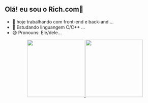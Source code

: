 ## Olá! eu sou o Rich.com👋

- 🔭 hoje trabalhando com front-end e back-and ...
- 🌱 Estudando linguangem C/C++ ...
- 😄 Pronouns: Ele/dele...

<div align="center">
  <a href="https://github.com/Lucrecio1">
  <img height="180em" src="https://github-readme-stats.vercel.app/api?username=Lucrecio1&show_icons=true&theme=dracula&include_all_commits=true&count_private=true"/>
  <img height="180em" src="https://github-readme-stats.vercel.app/api/top-langs/?username=Lucrecio1&layout=compact&langs_count=7&theme=dracula"/>
</div>


